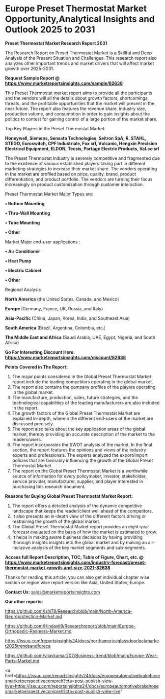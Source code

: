 # Europe Preset Thermostat Market Opportunity,Analytical Insights and Outlook 2025 to 2031

<strong>Preset Thermostat Market Research Report 2031</strong>

The Research Report on Preset Thermostat Market is a Skillful and Deep Analysis of the Present Situation and Challenges. This research report also analyzes other important trends and market drivers that will affect market growth over 2025-2031.

<strong>Request Sample Report @ <a href=https://www.marketreportsinsights.com/sample/82638>https://www.marketreportsinsights.com/sample/82638</a></strong>

This Preset Thermostat market report aims to provide all the participants and the vendors will all the details about growth factors, shortcomings, threats, and the profitable opportunities that the market will present in the near future. The report also features the revenue share, industry size, production volume, and consumption in order to gain insights about the politics to contest for gaining control of a large portion of the market share.

Top Key Players in the Preset Thermostat Market:

<strong>Honeywell, Siemens, Sensata Technologies, Seitron SpA, R. STAHL, STEGO, Euroswitch, CPF Industriale, Fox srl, Vulcanic, Hengxin Precision Electrical Equipment, ELDON, Tecsis, Portage Electric Products, Val.co srl</strong>

The Preset Thermostat Industry is severely competitive and fragmented due to the existence of various established players taking part in different marketing strategies to increase their market share. The vendors operating in the market are profiled based on price, quality, brand, product differentiation, and product portfolio. The vendors are turning their focus increasingly on product customization through customer interaction.

Preset Thermostat Market Major Types are:

<strong>• Bottom Mounting

• Thru-Wall Mounting

• Tube Mounting

• Other</strong>

Market Major end-user applications :

<strong>• Air Conditioner

• Heat Pump

• Electric Cabinet

• Other</strong>

Regional Analysis

</u><strong><b>North America</b></strong> (the United States, Canada, and Mexico)

<strong><b>Europe </b></strong>(Germany, France, UK, Russia, and Italy)

<strong><b>Asia-Pacific</b></strong> (China, Japan, Korea, India, and Southeast Asia)

<strong><b>South America</b></strong> (Brazil, Argentina, Colombia, etc.)

<strong><b>The Middle East and Africa</b></strong> (Saudi Arabia, UAE, Egypt, Nigeria, and South Africa)

<strong>Go For Interesting Discount Here: <a href=https://www.marketreportsinsights.com/discount/82638>https://www.marketreportsinsights.com/discount/82638</a></strong>

<strong>Points Covered in The Report:</strong>
<ol>
  <li>The major points considered in the Global Preset Thermostat Market report include the leading competitors operating in the global market.</li>
  <li>The report also contains the company profiles of the players operating in the global market.</li>
  <li>The manufacture, production, sales, future strategies, and the technological capabilities of the leading manufacturers are also included in the report.</li>
  <li>The growth factors of the Global Preset Thermostat Market are explained in-depth, wherein the different end-users of the market are discussed precisely.</li>
  <li>The report also talks about the key application areas of the global market, thereby providing an accurate description of the market to the readers/users.</li>
  <li>The report incorporates the SWOT analysis of the market. In the final section, the report features the opinions and views of the industry experts and professionals. The experts analyzed the export/import policies that are favorably influencing the growth of the Global Preset Thermostat Market.</li>
  <li>The report on the Global Preset Thermostat Market is a worthwhile source of information for every policymaker, investor, stakeholder, service provider, manufacturer, supplier, and player interested in purchasing this research document.</li>
</ol>
<strong>Reasons for Buying Global Preset Thermostat Market Report:</strong>

<ol>
  <li>The report offers a detailed analysis of the dynamic competitive landscape that keeps the reader/client well ahead of the competitors.</li>
  <li>It also presents an in-depth view of the different factors driving or restraining the growth of the global market.</li>
  <li>The Global Preset Thermostat Market report provides an eight-year forecast evaluated on the basis of how the market is estimated to grow.</li>
  <li>It helps in making aware business decisions by having providing thorough insights insights into the global market and by making an all-inclusive analysis of the key market segments and sub-segments.</li>
</ol>
<strong>Access full Report Description, TOC, Table of Figure, Chart, etc. @ <a href=https://www.marketreportsinsights.com/industry-forecast/preset-thermostat-market-growth-and-size-2021-82638>https://www.marketreportsinsights.com/industry-forecast/preset-thermostat-market-growth-and-size-2021-82638</a></strong>


Thanks for reading this article; you can also get individual chapter wise section or region wise report version like Asia, United States, Europe.

<strong>Contact Us:</strong>
sales@marketreportsinsights.com

<strong>Our other reports:</strong>

<a href=https://github.com/Ishi78/Research/blob/main/North-America-Neuroprotection-Market.md>https://github.com/Ishi78/Research/blob/main/North-America-Neuroprotection-Market.md</a>

<a href=https://github.com/Hindavii9/Researchreport/blob/main/Europe-Orthopedic-Reamers-Market.md>https://github.com/Hindavii9/Researchreport/blob/main/Europe-Orthopedic-Reamers-Market.md</a>

<a href=https://issuu.com/reportsinsights24/docs/northamericaglassdoorlockmarket2025trendsandforeca>https://issuu.com/reportsinsights24/docs/northamericaglassdoorlockmarket2025trendsandforeca</a>

<a href=https://github.com/vijaykumar207/Business-trend/blob/main/Europe-Wear-Parts-Market.md>https://github.com/vijaykumar207/Business-trend/blob/main/Europe-Wear-Parts-Market.md</a>

<a href=https://issuu.com/reportsinsights24/docs/europeautomotivebrakehosesmarketperspectivecompreh?cta=post-publish-view-live>https://issuu.com/reportsinsights24/docs/europeautomotivebrakehosesmarketperspectivecompreh?cta=post-publish-view-live</a>"
